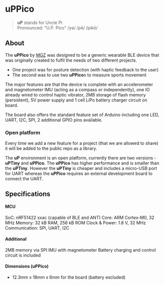 # uPPico 
> **uP** stands for Uncle Pi <br />
> Pronounced: "U.P. Pico"  /yə/ /pē/ /pikō/

## About

The **uPPico** by [MGZ](https://github.com/MGZ-LLC/MGZ-LLC/blob/main/README.md) was designed to be a generic wearable BLE device that was originally created to fulfil the needs of two different projects. 

- One project was for posture detection (with haptic feedback to the user)
- The second was to use two **uPPico**s to measure sports movement

The major features are that the device is complete with an accelerometer and magnetometer IMU (acting as a compass or independently), one IO already wired to control haptic vibrator, 2MB storage of flash memory (persistent), 5V power supply and 1 cell LiPo battery charger circuit on board. 

The board also offers the standard feature set of Arduino including one LED, UART, I2C, SPI, 2 additional GPIO pins available.

### Open platform

Every time we add a new feature for a project (that we are allowed to share) it will be added to the public repo as a library.

The **uP** environment is an open platform, currently there are two versions - **uPTiny** and **uPPico**. The **uPPico** has higher performance and is smaller than the **uPTiny**. However the **uPTiny** is cheaper and includes a micro-USB port for UART whereas the **uPPico** requires an external development board to connect the UART.



## Specifications
#### MCU
SoC: nRF51422 xxac (capable of BLE and ANT)
Core: ARM Cortex-M0, 32 MHz 
Memory: 32 kB RAM, 256 kB ROM 
Clock & Power: 1.8 V, 32 MHz 
Communication: SPI, UART, I2C

#### Additional

2MB memory via SPI
IMU with magnetometer
Battery charging and control circuit is included



#### Dimensions (uPPico)

- 12.3mm x 18mm x 6mm for the board (battery excluded)

